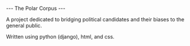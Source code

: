 --- The Polar Corpus ---

A project dedicated to bridging political candidates and their biases to the general public. 

Written using python (django), html, and css.
